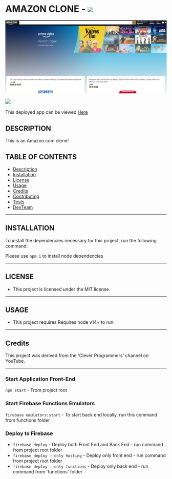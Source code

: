 # AMAZON CLONE - ![](https://img.shields.io/badge/License-MIT-yellow.svg)

![App Screenshot](AppScreenshot.png "Description")

<p align="left">
    <img src="https://img.shields.io/badge/Javascript-yellow" />
</p>
<p align="left">This deployed app can be viewed <a href="https://clone-c04a7.web.app/" target="_blank">Here</a></p>

## DESCRIPTION

This is an Amazon.com clone!

## TABLE OF CONTENTS

- [Description](#description)
- [Installation](#Installation)
- [License](#License)
- [Usage](#Usage)
- [Credits](#Credits)
- [Contributing](#Contributing)
- [Tests](#Tests)
- [DevTeam](#Team)
<hr>

## INSTALLATION

To install the dependencies necessary for this project, run the following command:

Please use `npm i` to install node dependencies

<hr>

## LICENSE

- This project is licensed under the MIT license.
<hr>

## USAGE

- This project requires Requires node v14+ to run.
<hr>

## Credits

This project was derived from the 'Clever Programmers' channel on YouTube.

<hr>

### Start Application Front-End

`npm start` - From project root

### Start Firebase Functions Emulators

`firebase emulators:start` - To start back end locally, run this command from functions folder

### Deploy to Firebase

- `firebase deploy` - Deploy both Front End and Back End - run command from project root folder
- `firebase deploy --only hosting` - Deploy only front end - run command from project root folder
- `firebase deploy --only functions` - Deploy only back end - run command from 'functions' folder
